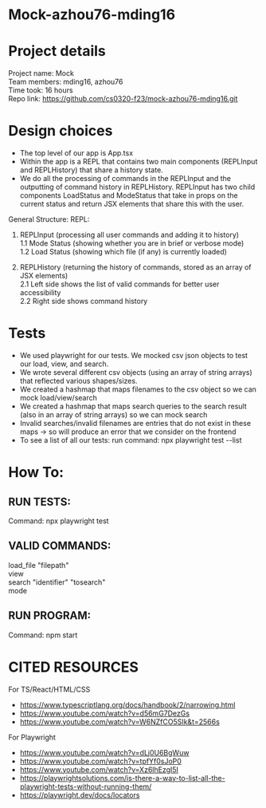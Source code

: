 # Mock-azhou76-mding16
# Project details
Project name: Mock <br>
Team members: mding16, azhou76  <br>
Time took: 16 hours  <br>
Repo link: https://github.com/cs0320-f23/mock-azhou76-mding16.git 


# Design choices
- The top level of our app is App.tsx 
- Within the app is a REPL that contains two main components (REPLInput and REPLHistory) that share a history state. 
- We do all the processing of commands in the REPLInput and the outputting of command history in REPLHistory. REPLInput has two child components LoadStatus and ModeStatus that take in props on the current status and return JSX elements that share this with the user. 

General Structure:
REPL: <br>
1. REPLInput (processing all user commands and adding it to history)  <br>
1.1 Mode Status (showing whether you are in brief or verbose mode) <br>
1.2 Load Status (showing which file (if any) is currently loaded)  <br>

2. REPLHistory (returning the history of commands, stored as an array of JSX elements) <br>
2.1 Left side shows the list of valid commands for better user accessibility <br>
2.2 Right side shows command history <br>

# Tests
- We used playwright for our tests. We mocked csv json objects to test our load, view, and search. 
- We wrote several different csv objects (using an array of string arrays) that reflected various shapes/sizes. 
- We created a hashmap that maps filenames to the csv object so we can mock load/view/search
- We created a hashmap that maps search queries to the search result (also in an array of string arrays) so we can mock search 
- Invalid searches/invalid filenames are entries that do not exist in these maps -> so will produce an error that we consider on the frontend
- To see a list of all our tests: run command: npx playwright test --list

# How To:
## RUN TESTS:
Command: npx playwright test

## VALID COMMANDS:
load_file "filepath"  <br>
view  <br>
search "identifier" "tosearch"  <br>
mode

## RUN PROGRAM:
Command: npm start

# CITED RESOURCES
For TS/React/HTML/CSS
- https://www.typescriptlang.org/docs/handbook/2/narrowing.html 
- https://www.youtube.com/watch?v=d56mG7DezGs 
- https://www.youtube.com/watch?v=W6NZfCO5SIk&t=2566s 

For Playwright
- https://www.youtube.com/watch?v=dLj0U6BgWuw 
- https://www.youtube.com/watch?v=tpfYf0sJoP0
- https://www.youtube.com/watch?v=Xz6lhEzgI5I
- https://playwrightsolutions.com/is-there-a-way-to-list-all-the-playwright-tests-without-running-them/ 
- https://playwright.dev/docs/locators 
